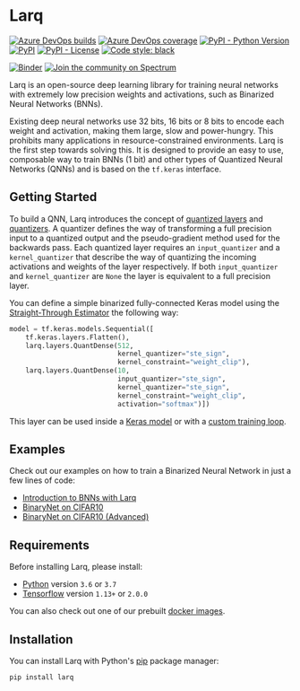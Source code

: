 # Larq

[![Azure DevOps builds](https://img.shields.io/azure-devops/build/plumerai/larq/14.svg?logo=azure-devops)](https://plumerai.visualstudio.com/larq/_build/latest?definitionId=14&branchName=master) [![Azure DevOps coverage](https://img.shields.io/azure-devops/coverage/plumerai/larq/14.svg?logo=azure-devops)](https://plumerai.visualstudio.com/larq/_build/latest?definitionId=14&branchName=master) [![PyPI - Python Version](https://img.shields.io/pypi/pyversions/larq.svg)](https://pypi.org/project/larq/) [![PyPI](https://img.shields.io/pypi/v/larq.svg)](https://pypi.org/project/larq/) [![PyPI - License](https://img.shields.io/pypi/l/larq.svg)](https://github.com/larq/larq/blob/master/LICENSE) [![Code style: black](https://img.shields.io/badge/code%20style-black-000000.svg)](https://github.com/ambv/black)

[![Binder](https://mybinder.org/badge_logo.svg)](https://mybinder.org/v2/gh/larq/larq/master?filepath=docs%2Fexamples) [![Join the community on Spectrum](https://withspectrum.github.io/badge/badge.svg)](https://spectrum.chat/larq)

Larq is an open-source deep learning library for training neural networks with extremely low precision weights and activations, such as Binarized Neural Networks (BNNs).

Existing deep neural networks use 32 bits, 16 bits or 8 bits to encode each weight and activation, making them large, slow and power-hungry. This prohibits many applications in resource-constrained environments. Larq is the first step towards solving this. It is designed to provide an easy to use, composable way to train BNNs (1 bit) and other types of Quantized Neural Networks (QNNs) and is based on the `tf.keras` interface.

## Getting Started

To build a QNN, Larq introduces the concept of [quantized layers](https://larq.dev/api/layers/) and [quantizers](https://larq.dev/api/quantizers/). A quantizer defines the way of transforming a full precision input to a quantized output and the pseudo-gradient method used for the backwards pass. Each quantized layer requires an `input_quantizer` and a `kernel_quantizer` that describe the way of quantizing the incoming activations and weights of the layer respectively. If both `input_quantizer` and `kernel_quantizer` are `None` the layer is equivalent to a full precision layer.

You can define a simple binarized fully-connected Keras model using the [Straight-Through Estimator](https://larq.dev/api/quantizers/#ste_sign) the following way:

```python
model = tf.keras.models.Sequential([
    tf.keras.layers.Flatten(),
    larq.layers.QuantDense(512,
                           kernel_quantizer="ste_sign",
                           kernel_constraint="weight_clip"),
    larq.layers.QuantDense(10,
                           input_quantizer="ste_sign",
                           kernel_quantizer="ste_sign",
                           kernel_constraint="weight_clip",
                           activation="softmax")])
```

This layer can be used inside a [Keras model](https://www.tensorflow.org/alpha/guide/keras/overview#sequential_model) or with a [custom training loop](https://www.tensorflow.org/alpha/guide/keras/overview#model_subclassing).

## Examples

Check out our examples on how to train a Binarized Neural Network in just a few lines of code:

- [Introduction to BNNs with Larq](https://larq.dev/examples/mnist/)
- [BinaryNet on CIFAR10](https://larq.dev/examples/binarynet_cifar10/)
- [BinaryNet on CIFAR10 (Advanced)](https://larq.dev/examples/binarynet_advanced_cifar10/)

## Requirements

Before installing Larq, please install:

- [Python](https://python.org) version `3.6` or `3.7`
- [Tensorflow](https://www.tensorflow.org/install) version `1.13+` or `2.0.0`

You can also check out one of our prebuilt [docker images](https://hub.docker.com/r/plumerai/deep-learning/tags).

## Installation

You can install Larq with Python's [pip](https://pip.pypa.io/en/stable/) package manager:

```shell
pip install larq
```
